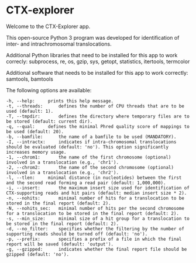 # CTX-explorer

Welcome to the CTX-Explorer app. 

This open-source Python 3 program was developed for identification of inter- and intrachromosomal translocations.

Additional Python libraries that need to be installed for this app to work correcly:
subprocess, re, os, gzip, sys, getopt, statistics, itertools, termcolor

Additional software that needs to be installed for this app to work correctly:
samtools, bamtools

The following options are available:

	-h, --help:		prints this help message.
	-t, --threads:		defines the number of CPU threads that are to be used (default: 1).
	-T, --tmpdir:		defines the directory where temporary files are to be stored (default: current dir).
	-q, --qual:		defines the minimal Phred quality score of mappings to be used (default: 20).
	-b, --bamfile:		the name of a bamfile to be used (MANDATORY).
	-I, --intractx:		indicates if intra-chromosomal translocations should be evaluated (default: 'no'). This option significantly increases memory usage.
	-1, --chrom1:		the name of the first chromosome (optional) involved in a translocation (e.g., 'chr1').
	-2, --chrom2:		the name of the second chromosome (optional) involved in a translocation (e.g., 'chr2').
	-l, --tlen:		minimal distance (in nucleotides) between the first and the second read forming a read pair (default: 1,000,000).
	-i, --insert:		the maximum insert size used for identification of CTX-supporting reads and hit pairs (default: median insert size * 2).
	-n, --nohits:		minimal number of hits for a translocation to be stored in the final report (default: 2).
	-N, --nohits_sec:	minimal number of hits per the second chromosome for a translocation to be stored in the final report (default: 2).
	-s, --min_size:		minimal size of a hit group for a translocation to be stored in the final report (default: 2).
	-d, --no_filter:	specifies whether the filtering by the number of supporting reads should be turned off (default: 'no').
	-p, --prefix:		specifies a prefix of a file in which the final report will be saved (default: 'output').
	-g, --gzipped:		indicates whether the final report file should be gzipped (default: 'no').
